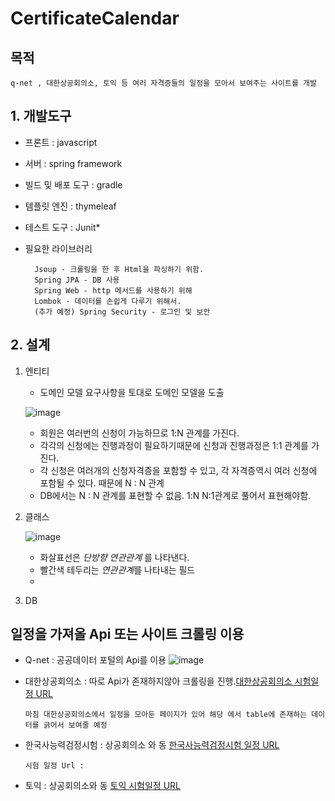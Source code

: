 # CertificateCalendar

## 목적
    q-net , 대한상공회의소, 토익 등 여러 자격증들의 일정을 모아서 보여주는 사이트를 개발

## 1. 개발도구
* 프론트 : javascript
* 서버 : spring framework
* 빌드 및 배포 도구 : gradle
* 템플릿 엔진 : thymeleaf
* 테스트 도구 : Junit*
* 필요한 라이브러리 

        Jsoup - 크롤링을 한 후 Html을 파싱하기 위함.
        Spring JPA - DB 사용
        Spring Web - http 메서드를 사용하기 위해
        Lombok - 데이터를 손쉽게 다루기 위해서.
        (추가 예정) Spring Security - 로그인 및 보안
## 2. 설계
1. 엔티티
    * 도메인 모델
    요구사항을 토대로 도메인 모델을 도출
    
    ![image](https://user-images.githubusercontent.com/51110811/113099266-a6d71400-9234-11eb-88cb-f8d2fd3fdc5b.png)

    - 회원은 여러번의 신청이 가능하므로 1:N 관계를 가진다.
    - 각각의 신청에는 진행과정이 필요하기때문에 신청과 진행과정은 1:1 관계를 가진다.
    - 각 신청은 여러개의 신청자격증을 포함할 수 있고, 각 자격증역시 여러 신청에 포함될 수 있다. 때문에 N :  N 관계
    - DB에서는 N : N 관계를 표현할 수 없음. 1:N N:1관계로 풀어서 표현해야함. 

2. 클래스

    ![image](https://user-images.githubusercontent.com/51110811/113098697-c9b4f880-9233-11eb-9f2d-d6cf9f4de012.png)

    - 화살표선은 *단방향 연관관계* 를 나타낸다.
    - 빨간색 테두리는 *연관관계*를 나타내는 필드
    - 
4. DB


## 일정을 가져올 Api 또는 사이트 크롤링 이용
* Q-net : 공공데이터 포털의 Api를 이용
      ![image](https://user-images.githubusercontent.com/51110811/113085228-666a9c80-921a-11eb-90aa-0f18cc5850d0.png)
* 대한상공회의소 : 따로 Api가 존재하지않아 크롤링을 진행.[대한상공회의소 시험일정 URL](https://license.korcham.net/co/examschedule.do?cate=&sdate=20210331&edate=20211231&pg=1)

      마침 대한상공회의소에서 일정을 모아둔 페이지가 있어 해당 에서 table에 존재하는 데이터를 긁어서 보여줄 예정 
* 한국사능력검정시험 : 상공회의소 와 동 [한국사능력검정시험 일정 URL](http://www.historyexam.go.kr/pageLink.do?link=examSchedule&netfunnel_key=E3F6E920AEF0F72B5FC31EAFDE34542CA2466536624D776F8B997A108DC2E300C8E83DA2516FA2F81F5B13F753C1328764B9521C51BD7E1AD136B18732FF1F58EED1594C22F2A2F4F858FAC3814C3D451CDCA07A9B01911625F47363C1274FCEEE4301E896CCCBABBF1C7F32CA7A9D942C312C302C30)

      시험 일정 Url : 
      
* 토익 : 상공회의소와 동 [토익 시험일정 URL](https://exam.toeic.co.kr/receipt/examSchList.php)

